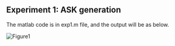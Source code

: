## Experiment 1: ASK generation

The matlab code is in exp1.m file, and the output will be as below.

![Figure1](https://github.com/smitshah99/Wireless-and-Mobile-Communication/blob/main/Exp1%20-%20ASK%20generation/Figure1.jpg)
